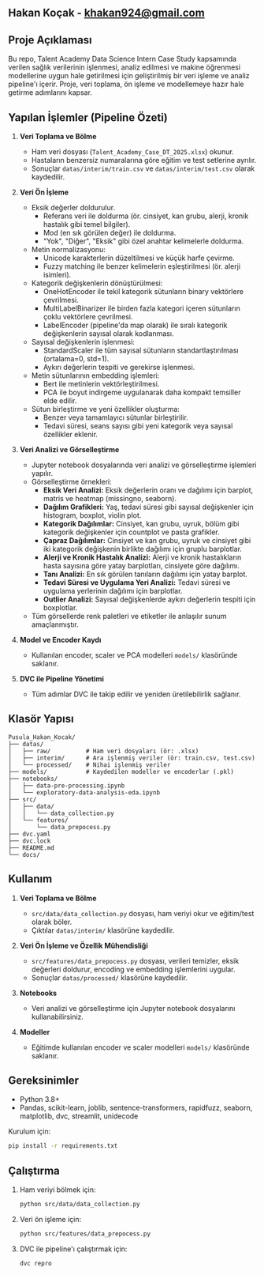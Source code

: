 
## Hakan Koçak - khakan924@gmail.com
## Proje Açıklaması

Bu repo, Talent Academy Data Science Intern Case Study kapsamında verilen sağlık verilerinin işlenmesi, analiz edilmesi ve makine öğrenmesi modellerine uygun hale getirilmesi için geliştirilmiş bir veri işleme ve analiz pipeline'ı içerir. Proje, veri toplama, ön işleme ve modellemeye hazır hale getirme adımlarını kapsar.

## Yapılan İşlemler (Pipeline Özeti)  

1. **Veri Toplama ve Bölme**  
	- Ham veri dosyası (`Talent_Academy_Case_DT_2025.xlsx`) okunur.  
	- Hastaların benzersiz numaralarına göre eğitim ve test setlerine ayrılır.  
	- Sonuçlar `datas/interim/train.csv` ve `datas/interim/test.csv` olarak kaydedilir.  

2. **Veri Ön İşleme**  
	 - Eksik değerler doldurulur.  
		 - Referans veri ile doldurma (ör. cinsiyet, kan grubu, alerji, kronik hastalık gibi temel bilgiler).  
		 - Mod (en sık görülen değer) ile doldurma.  
		 - "Yok", "Diğer", "Eksik" gibi özel anahtar kelimelerle doldurma.  
	 - Metin normalizasyonu:  
		 - Unicode karakterlerin düzeltilmesi ve küçük harfe çevirme.  
		 - Fuzzy matching ile benzer kelimelerin eşleştirilmesi (ör. alerji isimleri).  
	 - Kategorik değişkenlerin dönüştürülmesi:  
		 - OneHotEncoder ile tekil kategorik sütunların binary vektörlere çevrilmesi.  
		 - MultiLabelBinarizer ile birden fazla kategori içeren sütunların çoklu vektörlere çevrilmesi.  
		 - LabelEncoder (pipeline'da map olarak) ile sıralı kategorik değişkenlerin sayısal olarak kodlanması.  
	 - Sayısal değişkenlerin işlenmesi:  
		 - StandardScaler ile tüm sayısal sütunların standartlaştırılması (ortalama=0, std=1).  
		 - Aykırı değerlerin tespiti ve gerekirse işlenmesi.  
	 - Metin sütunlarının embedding işlemleri:  
		 - Bert ile metinlerin vektörleştirilmesi.  
		 - PCA ile boyut indirgeme uygulanarak daha kompakt temsiller elde edilir.  
	 - Sütun birleştirme ve yeni özellikler oluşturma:  
		 - Benzer veya tamamlayıcı sütunlar birleştirilir.  
		 - Tedavi süresi, seans sayısı gibi yeni kategorik veya sayısal özellikler eklenir.


4. **Veri Analizi ve Görselleştirme**  
	 - Jupyter notebook dosyalarında veri analizi ve görselleştirme işlemleri yapılır.  
	 - Görselleştirme örnekleri:  
		 - **Eksik Veri Analizi:** Eksik değerlerin oranı ve dağılımı için barplot, matris ve heatmap (missingno, seaborn).  
		 - **Dağılım Grafikleri:** Yaş, tedavi süresi gibi sayısal değişkenler için histogram, boxplot, violin plot.  
		 - **Kategorik Dağılımlar:** Cinsiyet, kan grubu, uyruk, bölüm gibi kategorik değişkenler için countplot ve pasta grafikler.  
		 - **Çapraz Dağılımlar:** Cinsiyet ve kan grubu, uyruk ve cinsiyet gibi iki kategorik değişkenin birlikte dağılımı için gruplu barplotlar.  
		 - **Alerji ve Kronik Hastalık Analizi:** Alerji ve kronik hastalıkların hasta sayısına göre yatay barplotları, cinsiyete göre dağılımı.  
		 - **Tanı Analizi:** En sık görülen tanıların dağılımı için yatay barplot.  
		 - **Tedavi Süresi ve Uygulama Yeri Analizi:** Tedavi süresi ve uygulama yerlerinin dağılımı için barplotlar.  
		 - **Outlier Analizi:** Sayısal değişkenlerde aykırı değerlerin tespiti için boxplotlar.  
	 - Tüm görsellerde renk paletleri ve etiketler ile anlaşılır sunum amaçlanmıştır.  

5. **Model ve Encoder Kaydı**  
	- Kullanılan encoder, scaler ve PCA modelleri `models/` klasöründe saklanır.  

6. **DVC ile Pipeline Yönetimi**  
	- Tüm adımlar DVC ile takip edilir ve yeniden üretilebilirlik sağlanır.  

## Klasör Yapısı
  
```
Pusula_Hakan_Kocak/
├── datas/
│   ├── raw/          # Ham veri dosyaları (ör: .xlsx)
│   ├── interim/      # Ara işlenmiş veriler (ör: train.csv, test.csv)
│   └── processed/    # Nihai işlenmiş veriler
├── models/           # Kaydedilen modeller ve encoderlar (.pkl)
├── notebooks/
│   ├── data-pre-processing.ipynb
│   └── exploratory-data-analysis-eda.ipynb
├── src/
│   ├── data/
│   │   └── data_collection.py
│   └── features/
│       └── data_prepocess.py
├── dvc.yaml
├── dvc.lock
├── README.md
└── docs/
```

## Kullanım

1. **Veri Toplama ve Bölme**
	- `src/data/data_collection.py` dosyası, ham veriyi okur ve eğitim/test olarak böler.
	- Çıktılar `datas/interim/` klasörüne kaydedilir.

2. **Veri Ön İşleme ve Özellik Mühendisliği**
	- `src/features/data_prepocess.py` dosyası, verileri temizler, eksik değerleri doldurur, encoding ve embedding işlemlerini uygular.
	- Sonuçlar `datas/processed/` klasörüne kaydedilir.

3. **Notebooks**
	- Veri analizi ve görselleştirme için Jupyter notebook dosyalarını kullanabilirsiniz.

4. **Modeller**
	- Eğitimde kullanılan encoder ve scaler modelleri `models/` klasöründe saklanır.

## Gereksinimler

- Python 3.8+
- Pandas, scikit-learn, joblib, sentence-transformers, rapidfuzz, seaborn, matplotlib, dvc, streamlit, unidecode

Kurulum için:
```bash
pip install -r requirements.txt
```

## Çalıştırma

1. Ham veriyi bölmek için:
	```bash
	python src/data/data_collection.py
	```
2. Veri ön işleme için:
	```bash
	python src/features/data_prepocess.py
	```
3. DVC ile pipeline'ı çalıştırmak için:
	```bash
	dvc repro
	```
